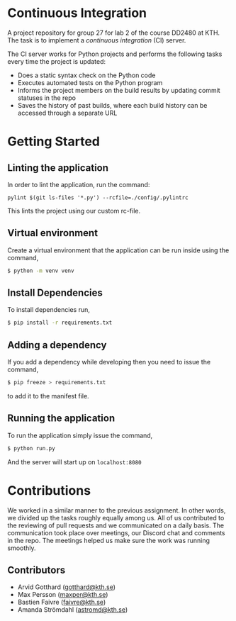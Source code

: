 # Continuous Integration

A project repository for group 27 for lab 2 of the course DD2480 at KTH. The task is to implement a _continuous integration_ (CI) server.

The CI server works for Python projects and performs the following tasks every time the project is updated:

- Does a static syntax check on the Python code
- Executes automated tests on the Python program
- Informs the project members on the build results by updating commit statuses in the repo
- Saves the history of past builds, where each build history can be accessed through a separate URL

# Getting Started

## Linting the application

In order to lint the application, run the command:

```
pylint $(git ls-files '*.py') --rcfile=./config/.pylintrc
```

This lints the project using our custom rc-file.

## Virtual environment

Create a virtual environment that the application can be run inside using the command,

```bash
$ python -m venv venv
```

## Install Dependencies

To install dependencies run,

```bash
$ pip install -r requirements.txt
```

## Adding a dependency

If you add a dependency while developing then you need to issue the command,

```bash
$ pip freeze > requirements.txt
```

to add it to the manifest file.

## Running the application

To run the application simply issue the command,

```bash
$ python run.py
```

And the server will start up on `localhost:8080`

# Contributions

We worked in a similar manner to the previous assignment. In other words, we divided up the tasks roughly equally among us. All of us contributed to the reviewing of pull requests and we communicated on a daily basis. The communication took place over meetings, our Discord chat and comments in the repo. The meetings helped us make sure the work was running smoothly.

## Contributors

- Arvid Gotthard (gotthard@kth.se)
- Max Persson (maxper@kth.se)
- Bastien Faivre (faivre@kth.se)
- Amanda Strömdahl (astromd@kth.se)

